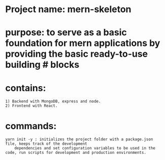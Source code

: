# Project name: mern-skeleton
# purpose: to serve as a basic foundation for mern applications by providing the basic ready-to-use building # blocks

# contains: 
    1) Backend with MongoDB, express and node.
    2) Frontend with React.


# commands:
    yarn init -y : initializes the project folder with a package.json file, keeps track of the development
        dependencies and set configuration variables to be used in the code, run scripts for development and production environments.
        

    